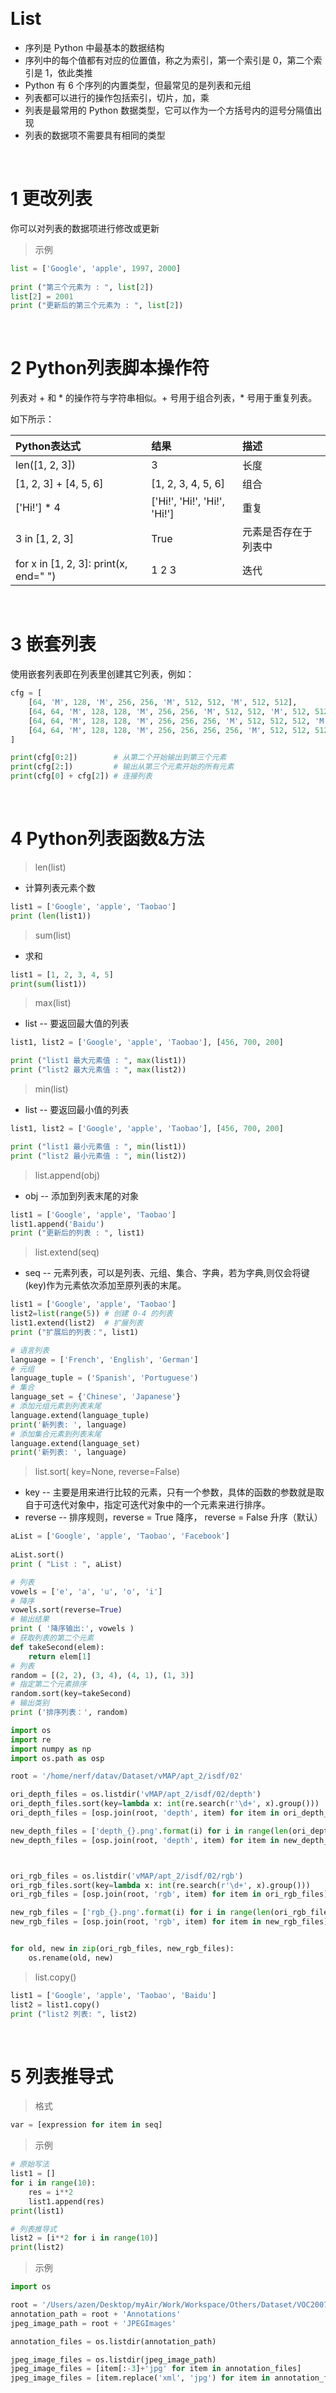&emsp;
# List

- 序列是 Python 中最基本的数据结构
- 序列中的每个值都有对应的位置值，称之为索引，第一个索引是 0，第二个索引是 1，依此类推
- Python 有 6 个序列的内置类型，但最常见的是列表和元组
- 列表都可以进行的操作包括索引，切片，加，乘
- 列表是最常用的 Python 数据类型，它可以作为一个方括号内的逗号分隔值出现
- 列表的数据项不需要具有相同的类型

&emsp;
# 1 更改列表
你可以对列表的数据项进行修改或更新

>示例
```python
list = ['Google', 'apple', 1997, 2000]
 
print ("第三个元素为 : ", list[2])
list[2] = 2001
print ("更新后的第三个元素为 : ", list[2])
```


&emsp;
# 2 Python列表脚本操作符
列表对 + 和 * 的操作符与字符串相似。+ 号用于组合列表，* 号用于重复列表。

如下所示：

Python表达式	|结果	|描述
|:--|:--|:--|
len([1, 2, 3])	|3	|长度 
[1, 2, 3] + [4, 5, 6]	|[1, 2, 3, 4, 5, 6]	|组合
['Hi!'] * 4	|['Hi!', 'Hi!', 'Hi!', 'Hi!']	|重复
3 in [1, 2, 3]	|True	|元素是否存在于列表中
for x in [1, 2, 3]: print(x, end=" ")	|1 2 3|	迭代


&emsp;
# 3 嵌套列表
使用嵌套列表即在列表里创建其它列表，例如：
```python
cfg = [
    [64, 'M', 128, 'M', 256, 256, 'M', 512, 512, 'M', 512, 512],
    [64, 64, 'M', 128, 128, 'M', 256, 256, 'M', 512, 512, 'M', 512, 512],
    [64, 64, 'M', 128, 128, 'M', 256, 256, 256, 'M', 512, 512, 512, 'M', 512, 512, 512],
    [64, 64, 'M', 128, 128, 'M', 256, 256, 256, 256, 'M', 512, 512, 512, 512, 'M', 512, 512, 512, 512]
]

print(cfg[0:2])        # 从第二个开始输出到第三个元素
print(cfg[2:])         # 输出从第三个元素开始的所有元素
print(cfg[0] + cfg[2]) # 连接列表
```

&emsp;
# 4 Python列表函数&方法

>len(list)
- 计算列表元素个数
```python
list1 = ['Google', 'apple', 'Taobao']
print (len(list1))
```

>sum(list)
- 求和
```py
list1 = [1, 2, 3, 4, 5]
print(sum(list1))
```

>max(list)
- list -- 要返回最大值的列表
```python
list1, list2 = ['Google', 'apple', 'Taobao'], [456, 700, 200]

print ("list1 最大元素值 : ", max(list1))
print ("list2 最大元素值 : ", max(list2))
```


>min(list)
- list -- 要返回最小值的列表
```python
list1, list2 = ['Google', 'apple', 'Taobao'], [456, 700, 200]

print ("list1 最小元素值 : ", min(list1))
print ("list2 最小元素值 : ", min(list2))
```


>list.append(obj)
- obj -- 添加到列表末尾的对象
```python
list1 = ['Google', 'apple', 'Taobao']
list1.append('Baidu')
print ("更新后的列表 : ", list1)
```


>list.extend(seq)
- seq -- 元素列表，可以是列表、元组、集合、字典，若为字典,则仅会将键(key)作为元素依次添加至原列表的末尾。
```python
list1 = ['Google', 'apple', 'Taobao']
list2=list(range(5)) # 创建 0-4 的列表
list1.extend(list2)  # 扩展列表
print ("扩展后的列表：", list1)

# 语言列表
language = ['French', 'English', 'German']
# 元组
language_tuple = ('Spanish', 'Portuguese')
# 集合
language_set = {'Chinese', 'Japanese'}
# 添加元组元素到列表末尾
language.extend(language_tuple)
print('新列表: ', language)
# 添加集合元素到列表末尾
language.extend(language_set)
print('新列表: ', language)
```


>list.sort( key=None, reverse=False)
- key -- 主要是用来进行比较的元素，只有一个参数，具体的函数的参数就是取自于可迭代对象中，指定可迭代对象中的一个元素来进行排序。
- reverse -- 排序规则，reverse = True 降序， reverse = False 升序（默认）
```python
aList = ['Google', 'apple', 'Taobao', 'Facebook']
 
aList.sort()
print ( "List : ", aList)

# 列表
vowels = ['e', 'a', 'u', 'o', 'i']
# 降序
vowels.sort(reverse=True)
# 输出结果
print ( '降序输出:', vowels )
# 获取列表的第二个元素
def takeSecond(elem):
    return elem[1]
# 列表
random = [(2, 2), (3, 4), (4, 1), (1, 3)]
# 指定第二个元素排序
random.sort(key=takeSecond)
# 输出类别
print ('排序列表：', random)
```

```py
import os
import re
import numpy as np
import os.path as osp

root = '/home/nerf/datav/Dataset/vMAP/apt_2/isdf/02'

ori_depth_files = os.listdir('vMAP/apt_2/isdf/02/depth')
ori_depth_files.sort(key=lambda x: int(re.search(r'\d+', x).group()))
ori_depth_files = [osp.join(root, 'depth', item) for item in ori_depth_files]

new_depth_files = ['depth_{}.png'.format(i) for i in range(len(ori_depth_files))]
new_depth_files = [osp.join(root, 'depth', item) for item in new_depth_files]



ori_rgb_files = os.listdir('vMAP/apt_2/isdf/02/rgb')
ori_rgb_files.sort(key=lambda x: int(re.search(r'\d+', x).group()))
ori_rgb_files = [osp.join(root, 'rgb', item) for item in ori_rgb_files]

new_rgb_files = ['rgb_{}.png'.format(i) for i in range(len(ori_rgb_files))]
new_rgb_files = [osp.join(root, 'rgb', item) for item in new_rgb_files]


for old, new in zip(ori_rgb_files, new_rgb_files):
    os.rename(old, new)
```

>list.copy()
```python
list1 = ['Google', 'apple', 'Taobao', 'Baidu']
list2 = list1.copy()
print ("list2 列表: ", list2)
```


&emsp;
# 5 列表推导式
>格式
```py
var = [expression for item in seq]
```


>示例
```py
# 原始写法
list1 = []
for i in range(10):
    res = i**2
    list1.append(res)
print(list1)

# 列表推导式
list2 = [i**2 for i in range(10)]
print(list2)
```

>示例
```py
import os

root = '/Users/azen/Desktop/myAir/Work/Workspace/Others/Dataset/VOC2007/VOCdevkit/VOC2007/'
annotation_path = root + 'Annotations'
jpeg_image_path = root + 'JPEGImages'

annotation_files = os.listdir(annotation_path)

jpeg_image_files = os.listdir(jpeg_image_path)
jpeg_image_files = [item[:-3]+'jpg' for item in annotation_files]
jpeg_image_files = [item.replace('xml', 'jpg') for item in annotation_files if item.endswith('.xml')]
```
